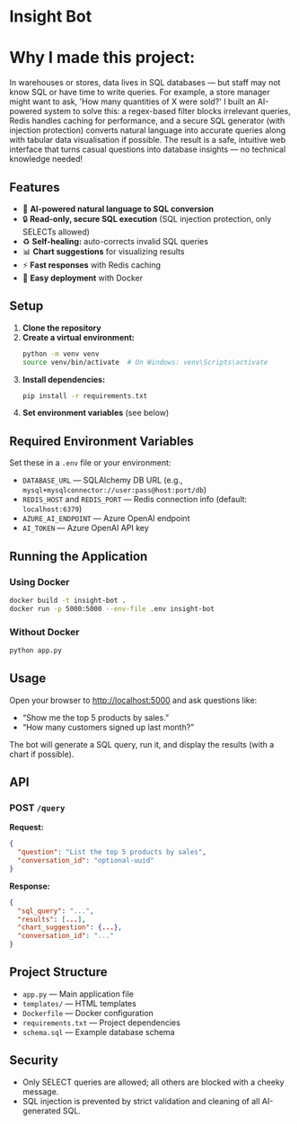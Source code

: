 # Insight Bot

# Why I made this project:

In warehouses or stores, data lives in SQL databases — but staff may not know SQL or have time to write queries. For example, a store manager might want to ask, 'How many quantities of X were sold?' 
I built an AI-powered system to solve this: a regex-based filter blocks irrelevant queries, Redis handles caching for performance, and a secure SQL generator (with injection protection) converts natural language into accurate queries along with tabular data visualisation if possible. The result is a safe, intuitive web interface that turns casual questions into database insights — no technical knowledge needed!

## Features

- 🧠 **AI-powered natural language to SQL conversion**
- 🔒 **Read-only, secure SQL execution** (SQL injection protection, only SELECTs allowed)
- ♻️ **Self-healing:** auto-corrects invalid SQL queries
- 📊 **Chart suggestions** for visualizing results
- ⚡ **Fast responses** with Redis caching
- 🐳 **Easy deployment** with Docker

## Setup

1. **Clone the repository**
2. **Create a virtual environment:**
   ```bash
   python -m venv venv
   source venv/bin/activate  # On Windows: venv\Scripts\activate
   ```
3. **Install dependencies:**
   ```bash
   pip install -r requirements.txt
   ```
4. **Set environment variables** (see below)

## Required Environment Variables

Set these in a `.env` file or your environment:

- `DATABASE_URL` — SQLAlchemy DB URL (e.g., `mysql+mysqlconnector://user:pass@host:port/db`)
- `REDIS_HOST` and `REDIS_PORT` — Redis connection info (default: `localhost:6379`)
- `AZURE_AI_ENDPOINT` — Azure OpenAI endpoint
- `AI_TOKEN` — Azure OpenAI API key

## Running the Application

### Using Docker
```bash
docker build -t insight-bot .
docker run -p 5000:5000 --env-file .env insight-bot
```

### Without Docker
```bash
python app.py
```

## Usage

Open your browser to [http://localhost:5000](http://localhost:5000) and ask questions like:
- “Show me the top 5 products by sales.”
- “How many customers signed up last month?”

The bot will generate a SQL query, run it, and display the results (with a chart if possible).

## API

### POST `/query`

**Request:**
```json
{
  "question": "List the top 5 products by sales",
  "conversation_id": "optional-uuid"
}
```
**Response:**
```json
{
  "sql_query": "...",
  "results": [...],
  "chart_suggestion": {...},
  "conversation_id": "..."
}
```

## Project Structure

- `app.py` — Main application file
- `templates/` — HTML templates
- `Dockerfile` — Docker configuration
- `requirements.txt` — Project dependencies
- `schema.sql` — Example database schema

## Security

- Only SELECT queries are allowed; all others are blocked with a cheeky message.
- SQL injection is prevented by strict validation and cleaning of all AI-generated SQL.
